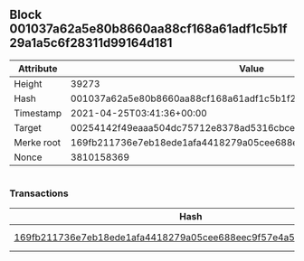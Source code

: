 ## Block 001037a62a5e80b8660aa88cf168a61adf1c5b1f29a1a5c6f28311d99164d181

Attribute | Value
--- | ---
Height | 39273
Hash | 001037a62a5e80b8660aa88cf168a61adf1c5b1f29a1a5c6f28311d99164d181
Timestamp | 2021-04-25T03:41:36+00:00
Target | 00254142f49eaaa504dc75712e8378ad5316cbcead634704b3734b6271167cc4
Merke root | 169fb211736e7eb18ede1afa4418279a05cee688eec9f57e4a5a27ca3b729ed0
Nonce | 3810158369

```

```

### Transactions

Hash | Amount
--- | ---
[169fb211736e7eb18ede1afa4418279a05cee688eec9f57e4a5a27ca3b729ed0](169fb211736e7eb18ede1afa4418279a05cee688eec9f57e4a5a27ca3b729ed0.md) | 10.00000000 SKEPTI 
